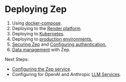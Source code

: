# Deploying Zep

1. Using [docker-compose](quickstart.md).
2. Deploying to the [Render platform](render.md).
3. Deploying to [Kubernetes](kubernetes.md).
3. Deploying to [production environments.](production.md)
4. [Securing Zep](security.md) and [Configuring authentication.](auth.md)
5. [Data management](data.md) with Zep.

Next Steps:

- [Configuring the Zep service](config.md).
- Configuring for OpenAI and Anthropic [LLM Services](llm_config.md).

